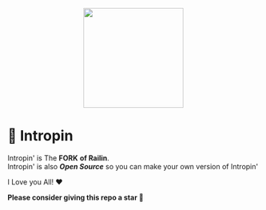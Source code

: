<p align="center"><img style="height: 200px;" src="https://Intropingames.github.io/Assests/Imgs/Logo.png"></p>

# 🚈 Intropin
Intropin' is The **FORK** **of Railin**. <br>
Intropin' is also ***Open Source*** so you can make your own version of Intropin'

I Love you All! ❤

**Please consider giving this repo a star 🌟**

